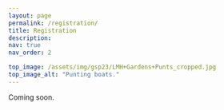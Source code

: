 ```yaml
---
layout: page
permalink: /registration/
title: Registration
description: 
nav: true
nav_order: 2

top_image: /assets/img/gsp23/LMH+Gardens+Punts_cropped.jpg
top_image_alt: "Punting boats."
---
```


Coming soon.